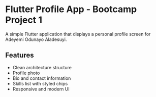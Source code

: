 # Flutter Profile App - Bootcamp Project 1

A simple Flutter application that displays a personal profile screen for Adeyemi Odunayo Aladesuyi.

## Features
- Clean architecture structure
- Profile photo 
- Bio and contact information
- Skills list with styled chips
- Responsive and modern UI


